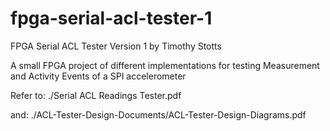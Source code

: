 # fpga-serial-acl-tester-1

FPGA Serial ACL Tester Version 1
by Timothy Stotts

A small FPGA project of different implementations for testing Measurement and Activity Events of a SPI accelerometer

Refer to:
./Serial ACL Readings Tester.pdf

and:
./ACL-Tester-Design-Documents/ACL-Tester-Design-Diagrams.pdf
